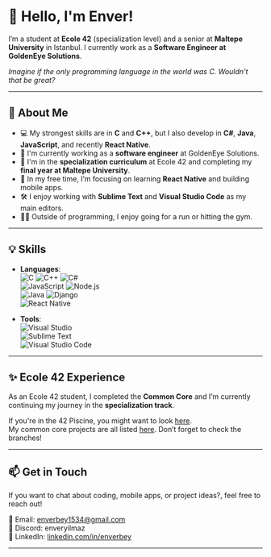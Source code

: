 # 👋 **Hello, I'm Enver!**

I’m a student at **Ecole 42** (specialization level) and a senior at **Maltepe University** in Istanbul. I currently work as a **Software Engineer at GoldenEye Solutions**.

*Imagine if the only programming language in the world was C. Wouldn't that be great?*

<!--📺 Check out my YouTube channel for software tutorials and content: [My YouTube Channel](https://www.youtube.com/@enverbeyTR)-->

---

## 🚀 **About Me**
- 💻 My strongest skills are in **C** and **C++**, but I also develop in **C#**, **Java**, **JavaScript**, and recently **React Native**.
- 🎯 I'm currently working as a **software engineer** at GoldenEye Solutions.
- 🧠 I'm in the **specialization curriculum** at Ecole 42 and completing my **final year at Maltepe University**.
- 🌱 In my free time, I’m focusing on learning **React Native** and building mobile apps.
- 🛠 I enjoy working with **Sublime Text** and **Visual Studio Code** as my main editors.
- 🏃‍♂️ Outside of programming, I enjoy going for a run or hitting the gym.

---

## 💡 **Skills**
- **Languages**:  
  ![C](https://img.shields.io/badge/C-green) ![C++](https://img.shields.io/badge/C++-green) ![C#](https://img.shields.io/badge/C%23-green) <br>
  ![JavaScript](https://img.shields.io/badge/JavaScript-green)  ![Node.js](https://img.shields.io/badge/Node.js-green) <br>
  ![Java](https://img.shields.io/badge/Java-yellow) ![Django](https://img.shields.io/badge/Django-yellow) <br>
  ![React Native](https://img.shields.io/badge/React_Native-blue)
    
- **Tools**:  
  ![Visual Studio](https://img.shields.io/badge/Visual_Studio-IDE-blue) <br>
  ![Sublime Text](https://img.shields.io/badge/Sublime_Text-Editor-blue) <br>
  ![Visual Studio Code](https://img.shields.io/badge/Visual_Studio_Code-Editor-blue)

---

## ✨ **Ecole 42 Experience**
As an Ecole 42 student, I completed the **Common Core** and I’m currently continuing my journey in the **specialization track**.

If you're in the 42 Piscine, you might want to look [here](https://github.com/enverbey/42Piscine).  
My common core projects are all listed [here](https://github.com/enverbey/42CommonCore). Don’t forget to check the branches!

---

## 📫 **Get in Touch**
If you want to chat about coding, mobile apps, or project ideas?, feel free to reach out! <br>

📧 Email: [enverbey1534@gmail.com](mailto:enverbey1534@gmail.com) <br>
💬 Discord: enveryilmaz <br>
🔗 LinkedIn: [linkedin.com/in/enverbey](https://www.linkedin.com/in/enverbey/)

---
